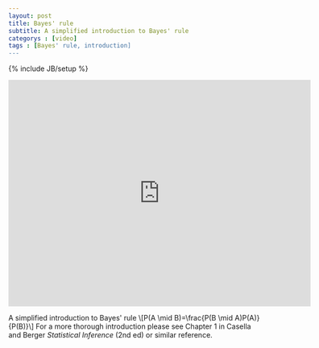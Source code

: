 ```yaml
---
layout: post
title: Bayes' rule
subtitle: A simplified introduction to Bayes' rule
categorys : [video]
tags : [Bayes' rule, introduction]
---
```

{% include JB/setup %}

<iframe width="600" height="450" src="http://www.youtube.com/embed/m_XdFYOZ6K4?rel=0" frameborder="0" allowfullscreen></iframe>

A simplified introduction to Bayes' rule \\[P(A \mid B)=\frac{P(B \mid A)P(A)}{P(B)}\\] For a more thorough introduction please see Chapter 1 in Casella and Berger _Statistical Inference_ (2nd ed) or similar reference.

